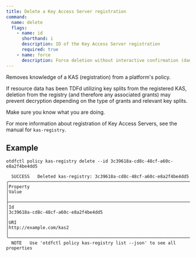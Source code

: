 ```yaml
---
title: Delete a Key Access Server registration
command:
  name: delete
  flags:
    - name: id
      shorthand: i
      description: ID of the Key Access Server registration
      required: true
    - name: force
      description: Force deletion without interactive confirmation (dangerous)
---
```


Removes knowledge of a KAS (registration) from a platform's policy.

If resource data has been TDFd utilizing key splits from the registered KAS, deletion from
the registry (and therefore any associated grants) may prevent decryption depending on the
type of grants and relevant key splits.

Make sure you know what you are doing.

For more information about registration of Key Access Servers, see the manual for `kas-registry`.

## Example 

```shell
otdfctl policy kas-registry delete --id 3c39618a-cd8c-48cf-a60c-e8a2f4be4dd5
```

```shell
  SUCCESS   Deleted kas-registry: 3c39618a-cd8c-48cf-a60c-e8a2f4be4dd5                                                                                                                                                                                                                                                                                                                                                                        
╭─────────────────────────────────────────────────────────────────────────┬────────────────────────────────────────────────────────────────────────────────────────────────────────────────────────────────────────────────╮
│Property                                                                 │Value                                                                                                                                           │
├─────────────────────────────────────────────────────────────────────────┼────────────────────────────────────────────────────────────────────────────────────────────────────────────────────────────────────────────────┤
│Id                                                                       │3c39618a-cd8c-48cf-a60c-e8a2f4be4dd5                                                                                                            │
│URI                                                                      │http://example.com/kas2                                                                                                                         │
╰─────────────────────────────────────────────────────────────────────────┴────────────────────────────────────────────────────────────────────────────────────────────────────────────────────────────────────────────────╯
  NOTE   Use 'otdfctl policy kas-registry list --json' to see all properties 
```
